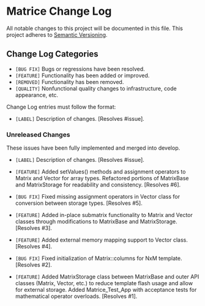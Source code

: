 # Matrice Change Log

All notable changes to this project will be documented in this file.
This project adheres to [Semantic Versioning](http://semver.org/).

## Change Log Categories

* `[BUG FIX]` Bugs or regressions have been resolved.
* `[FEATURE]` Functionality has been added or improved.
* `[REMOVED]` Functionality has been removed.
* `[QUALITY]` Nonfunctional quality changes to infrastructure, code appearance, etc.

Change Log entries must follow the format:

* `[LABEL]` Description of changes. [Resolves #issue].

### Unreleased Changes

These issues have been fully implemented and merged into develop.

* `[LABEL]` Description of changes. [Resolves #issue].

* `[FEATURE]` Added setValues() methods and assignment operators to Matrix and Vector for array types. Refactored portions of MatrixBase and MatrixStorage for readability and consistency. [Resolves #6].
* `[BUG FIX]` Fixed missing assignment operators in Vector class for conversion between storage types. [Resolves #5].
* `[FEATURE]` Added in-place submatrix functionality to Matrix and Vector classes through modifications to MatrixBase and MatrixStorage. [Resolves #3].
* `[FEATURE]` Added external memory mapping support to Vector class. [Resolves #4].
* `[BUG FIX]` Fixed initialization of Matrix::columns for NxM template. [Resolves #2].
* `[FEATURE]` Added MatrixStorage class between MatrixBase and outer API classes (Matrix, Vector, etc.) to reduce template flash usage and allow for external storage. Added Matrice_Test_App with acceptance tests for mathematical operator overloads. [Resolves #1].
